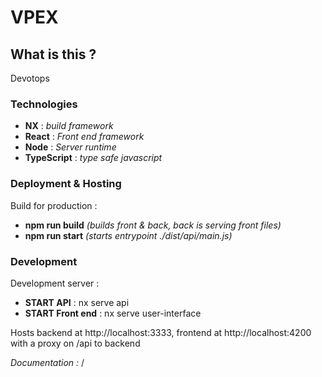 # VPEX
## What is this ?
Devotops

### **Technologies**
- **NX** : *build framework*
- **React** : *Front end framework*
- **Node** : *Server runtime*
- **TypeScript** : *type safe javascript*
  
### **Deployment & Hosting**
  
Build for production :
- **npm run build** *(builds front & back, back is serving front files)*
- **npm run start** *(starts entrypoint ./dist/api/main.js)*

### **Development**
Development server :
- **START API** : nx serve api
- **START Front end** : nx serve user-interface
  
Hosts backend at http://localhost:3333, frontend at http://localhost:4200 with a proxy on /api to backend

*Documentation :*
/
